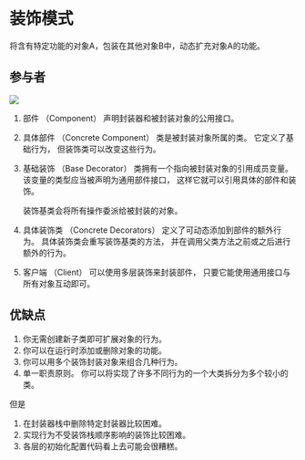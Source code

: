 #  装饰模式

将含有特定功能的对象A，包装在其他对象B中，动态扩充对象A的功能。

## 参与者

![](https://refactoringguru.cn/images/patterns/diagrams/decorator/structure-indexed-2x.png)

1. 部件 （Component） 声明封装器和被封装对象的公用接口。

2. 具体部件 （Concrete Component） 类是被封装对象所属的类。 它定义了基础行为， 但装饰类可以改变这些行为。

3. 基础装饰 （Base Decorator） 类拥有一个指向被封装对象的引用成员变量。 该变量的类型应当被声明为通用部件接口， 这样它就可以引用具体的部件和装饰。

    装饰基类会将所有操作委派给被封装的对象。

4. 具体装饰类 （Concrete Decorators） 定义了可动态添加到部件的额外行为。 具体装饰类会重写装饰基类的方法， 并在调用父类方法之前或之后进行额外的行为。

5. 客户端 （Client） 可以使用多层装饰来封装部件， 只要它能使用通用接口与所有对象互动即可。

## 优缺点

1. 你无需创建新子类即可扩展对象的行为。
2. 你可以在运行时添加或删除对象的功能。
3. 你可以用多个装饰封装对象来组合几种行为。
4. 单一职责原则。 你可以将实现了许多不同行为的一个大类拆分为多个较小的类。 

但是

1. 在封装器栈中删除特定封装器比较困难。
2. 实现行为不受装饰栈顺序影响的装饰比较困难。
3. 各层的初始化配置代码看上去可能会很糟糕。
